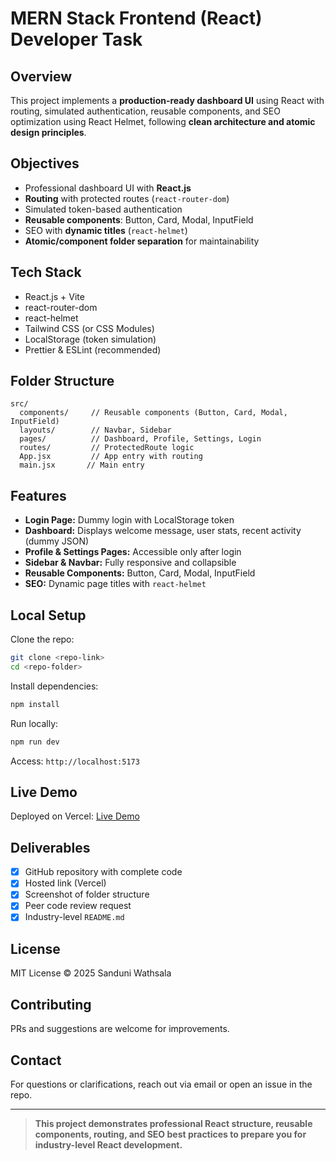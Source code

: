 
# MERN Stack Frontend (React) Developer Task

## Overview

This project implements a **production-ready dashboard UI** using React with routing, simulated authentication, reusable components, and SEO optimization using React Helmet, following **clean architecture and atomic design principles**.

## Objectives

* Professional dashboard UI with **React.js**
* **Routing** with protected routes (`react-router-dom`)
* Simulated token-based authentication
* **Reusable components**: Button, Card, Modal, InputField
* SEO with **dynamic titles** (`react-helmet`)
* **Atomic/component folder separation** for maintainability

## Tech Stack

* React.js + Vite
* react-router-dom
* react-helmet
* Tailwind CSS (or CSS Modules)
* LocalStorage (token simulation)
* Prettier & ESLint (recommended)

## Folder Structure

```
src/
  components/     // Reusable components (Button, Card, Modal, InputField)
  layouts/        // Navbar, Sidebar
  pages/          // Dashboard, Profile, Settings, Login
  routes/         // ProtectedRoute logic
  App.jsx         // App entry with routing
  main.jsx       // Main entry
```

## Features

* **Login Page:** Dummy login with LocalStorage token
* **Dashboard:** Displays welcome message, user stats, recent activity (dummy JSON)
* **Profile & Settings Pages:** Accessible only after login
* **Sidebar & Navbar:** Fully responsive and collapsible
* **Reusable Components:** Button, Card, Modal, InputField
* **SEO:** Dynamic page titles with `react-helmet`

## Local Setup

Clone the repo:

```bash
git clone <repo-link>
cd <repo-folder>
```

Install dependencies:

```bash
npm install
```

Run locally:

```bash
npm run dev
```

Access: `http://localhost:5173`

## Live Demo

Deployed on Vercel:
 [Live Demo](vercel-link)

## Deliverables

* [x] GitHub repository with complete code
* [x] Hosted link (Vercel)
* [x] Screenshot of folder structure
* [x] Peer code review request
* [x] Industry-level `README.md`

## License

MIT License © 2025 Sanduni Wathsala

## Contributing

PRs and suggestions are welcome for improvements.

## Contact

For questions or clarifications, reach out via email or open an issue in the repo.

---

> **This project demonstrates professional React structure, reusable components, routing, and SEO best practices to prepare you for industry-level React development.**
